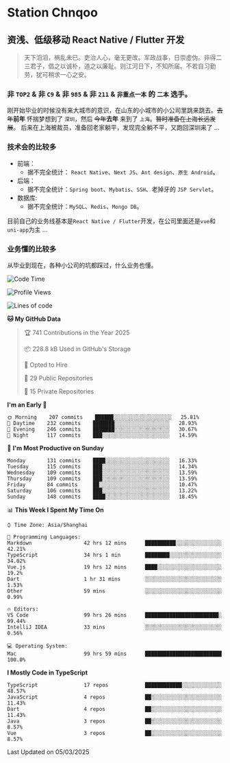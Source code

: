 # Station Chnqoo

## 资浅、低级移动 React Native / Flutter 开发

> 天下滔滔，祸乱未已。吏治人心，毫无更改。军政战事，日崇虚伪。非得二三君子，倡之以诚朴，道之以廉耻。则江河日下，不知所届。不若自习勤劳，犹可稍求一心之安。

### 非 `TOP2` & 非 `C9` & 非 `985` & 非 `211` & `非重点一本` 的 `二本` 选手。

刚开始毕业的时候没有来大城市的意识，在山东的小城市的小公司里跳来跳去。~~去年~~**前年** 怀揣梦想到了 `深圳`，然后 ~~今年~~**去年** 来到了 `上海`。~~暂时准备在上海长远发展~~。
后来在上海被裁员，准备回老家躺平，发现完全躺不平，又跑回深圳来了 ...

### 技术会的比较多

- 前端：
  - 据不完全统计： `React Native`、`Next JS`、`Ant design`、`原生 Android`。
- 后端：
  - 据不完全统计：`Spring boot`、`Mybatis`、`SSH`、老掉牙的 `JSP Servlet`。
- 数据库:
  - 据不完全统计：`MySQL`、`Redis`、`Mongo DB`。

目前自己的业务线基本是`React Native / Flutter`开发，在公司里面还是`vue`和`uni-app`为主 ...

### 业务懂的比较多

从毕业到现在，各种小公司的坑都踩过，什么业务也懂。

<!--START_SECTION:waka-->
![Code Time](http://img.shields.io/badge/Code%20Time-7%2C863%20hrs%206%20mins-blue)

![Profile Views](http://img.shields.io/badge/Profile%20Views-2-blue)

![Lines of code](https://img.shields.io/badge/From%20Hello%20World%20I%27ve%20Written-302%20Thousand%20lines%20of%20code-blue)

**🐱 My GitHub Data** 

> 🏆 741 Contributions in the Year 2025
 > 
> 📦 228.8 kB Used in GitHub's Storage 
 > 
> 💼 Opted to Hire
 > 
> 📜 29 Public Repositories 
 > 
> 🔑 15 Private Repositories  
 > 
**I'm an Early 🐤** 

```text
🌞 Morning    207 commits    ██████░░░░░░░░░░░░░░░░░░░   25.81% 
🌆 Daytime    232 commits    ███████░░░░░░░░░░░░░░░░░░   28.93% 
🌃 Evening    246 commits    ███████░░░░░░░░░░░░░░░░░░   30.67% 
🌙 Night      117 commits    ███░░░░░░░░░░░░░░░░░░░░░░   14.59%

```
📅 **I'm Most Productive on Sunday** 

```text
Monday       131 commits    ████░░░░░░░░░░░░░░░░░░░░░   16.33% 
Tuesday      115 commits    ███░░░░░░░░░░░░░░░░░░░░░░   14.34% 
Wednesday    109 commits    ███░░░░░░░░░░░░░░░░░░░░░░   13.59% 
Thursday     109 commits    ███░░░░░░░░░░░░░░░░░░░░░░   13.59% 
Friday       84 commits     ██░░░░░░░░░░░░░░░░░░░░░░░   10.47% 
Saturday     106 commits    ███░░░░░░░░░░░░░░░░░░░░░░   13.22% 
Sunday       148 commits    ████░░░░░░░░░░░░░░░░░░░░░   18.45%

```


📊 **This Week I Spent My Time On** 

```text
⌚︎ Time Zone: Asia/Shanghai

💬 Programming Languages: 
Markdown                 42 hrs 12 mins      ██████████░░░░░░░░░░░░░░░   42.21% 
TypeScript               34 hrs 1 min        ████████░░░░░░░░░░░░░░░░░   34.02% 
Vue.js                   19 hrs 12 mins      ████░░░░░░░░░░░░░░░░░░░░░   19.2% 
Dart                     1 hr 31 mins        ░░░░░░░░░░░░░░░░░░░░░░░░░   1.53% 
Other                    59 mins             ░░░░░░░░░░░░░░░░░░░░░░░░░   0.99%

🔥 Editors: 
VS Code                  99 hrs 26 mins      ████████████████████████░   99.44% 
IntelliJ IDEA            33 mins             ░░░░░░░░░░░░░░░░░░░░░░░░░   0.56%

💻 Operating System: 
Mac                      99 hrs 59 mins      █████████████████████████   100.0%

```

**I Mostly Code in TypeScript** 

```text
TypeScript               17 repos            ████████████░░░░░░░░░░░░░   48.57% 
JavaScript               4 repos             ██░░░░░░░░░░░░░░░░░░░░░░░   11.43% 
Dart                     4 repos             ██░░░░░░░░░░░░░░░░░░░░░░░   11.43% 
Java                     3 repos             ██░░░░░░░░░░░░░░░░░░░░░░░   8.57% 
Vue                      3 repos             ██░░░░░░░░░░░░░░░░░░░░░░░   8.57%

```



 Last Updated on 05/03/2025
<!--END_SECTION:waka-->

<!---
ChenqiaoStation/ChenqiaoStation is a ✨ special ✨ repository because its `README.md` (this file) appears on your GitHub profile.
You can click the Preview link to take a look at your changes.
--->
